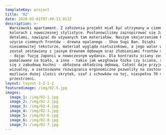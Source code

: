 ```yaml
---
templateKey: project
title: '02'
date: 2020-02-01T07:49:13.011Z
description: >-
  Warszawski apartament. Z założenia projekt miał być utrzymany w ciemnych
  kolorach i nowoczesnej stylistyce. Postanowiliśmy zainspirować się Japonią i
  detalami, nawiązać do używanych tam materiałów. Naszym skojarzeniem było
  użycie ciemnych frontów - drewna opalanego - Shou Sugi Ban. Dzięki
  niesamowitej teksturze, materiał wygląda nietuzinkowo, a jego walor wizualny
  został zestawiony z jasnym drewnem dębowym oraz żłobieniami frontów meblowych
  - dając fuzję Japonii w nowoczesnym wydaniu. Dla kontrastu ściany zostały
  pomalowane na biało, a inne - takie jak wezgłowie łóżka czy ściana, stykająca
  się z zabudową kuchni - obłożona okładziną dębową. Całość daje przyjemny efekt
  wizualny, a zastosowane rozwiązania ergonomiczne pozwoliły na zastosowanie
  możliwie dużej ilości skrytek, szaf i schowków na tej, niespełna 70 metrowej
  przestrzeni.
layout: layout-1-2-1-2
featuredimage: /img/02-5.jpg
images:
  image_1: /img/02-1.jpg
  image_2: /img/02-2.jpg
  image_3: /img/02-4.jpg
  image_4: /img/02-3.jpg
  image_5: /img/02-6.jpg
  image_6: /img/02-8.jpg
  image_7: /img/02-7.jpg
---
```


